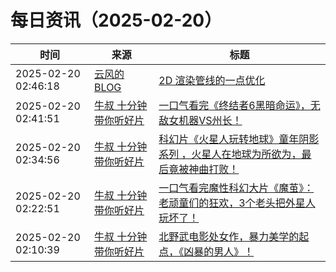 ﻿# 每日资讯（2025-02-20）

|时间|来源|标题|
|---|---|---|
|2025-02-20 02:46:18|[云风的 BLOG](http://blog.codingnow.com/atom.xml)|[2D 渲染管线的一点优化](https://blog.codingnow.com/2025/02/2d_pipeline_design.html)|
|2025-02-20 02:41:51|[牛叔 十分钟带你听好片](https://getpodcast.xyz/data/ximalaya/11534451.xml)|[一口气看完《终结者6黑暗命运》，无敌女机器VS州长！](https://www.ximalaya.com/sound/807088004)|
|2025-02-20 02:34:56|[牛叔 十分钟带你听好片](https://getpodcast.xyz/data/ximalaya/11534451.xml)|[科幻片《火星人玩转地球》童年阴影系列 ，火星人在地球为所欲为，最后竟被神曲打败！](https://www.ximalaya.com/sound/807086590)|
|2025-02-20 02:22:51|[牛叔 十分钟带你听好片](https://getpodcast.xyz/data/ximalaya/11534451.xml)|[一口气看完魔性科幻大片《魔茧》：老顽童们的狂欢，3个老头把外星人玩坏了！](https://www.ximalaya.com/sound/807083735)|
|2025-02-20 02:10:39|[牛叔 十分钟带你听好片](https://getpodcast.xyz/data/ximalaya/11534451.xml)|[北野武电影处女作，暴力美学的起点，《凶暴的男人》！](https://www.ximalaya.com/sound/807080867)|
